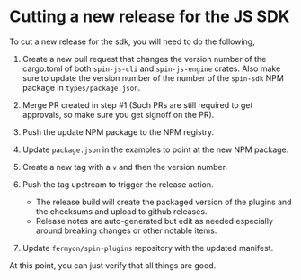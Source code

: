 # Cutting a new release for the JS SDK

To cut a new release for the sdk, you will need to do the following,

1. Create a new pull request that changes the version number of the cargo.toml of both `spin-js-cli` and `spin-js-engine` crates. Also make sure to update the version number of the number of the `spin-sdk` NPM package in `types/package.json`.

1. Merge PR created in step #1 (Such PRs are still required to get approvals, so make sure you get signoff on the PR).

1. Push the update NPM package to the NPM registry.

1. Update `package.json` in the examples to point at the new NPM package.

2. Create a new tag with a `v` and then the version number.

3. Push the tag upstream to trigger the release action.
    - The release build will create the packaged version of the plugins and the checksums and upload to github releases.
    - Release notes are auto-generated but edit as needed especially around breaking changes or other notable items.
  
4. Update `fermyon/spin-plugins` repository with the updated manifest.

At this point, you can just verify that all things are good.